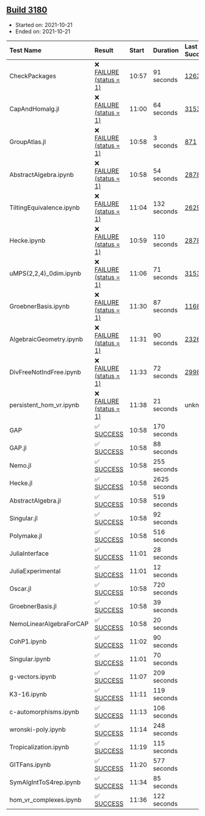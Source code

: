 ## [Build 3180](https://oscarci.mathematik.uni-kl.de/job/oscar-stable/3180/)

* Started on: 2021-10-21
* Ended on: 2021-10-21

| Test Name    | Result | Start | Duration | Last Success | First Failure |
|:-------------|:-------|:------|:---------|:-------------|:--------------|
| CheckPackages | ❌ [FAILURE (status = 1)](https://oscarci.mathematik.uni-kl.de/job/oscar-stable/3180/artifact/logs/build-3180/CheckPackages.log) | 10:57 | 91 seconds | [1263](https://oscarci.mathematik.uni-kl.de/job/oscar-stable/1263/) | [1264](https://oscarci.mathematik.uni-kl.de/job/oscar-stable/1264/) |
| CapAndHomalg.jl | ❌ [FAILURE (status = 1)](https://oscarci.mathematik.uni-kl.de/job/oscar-stable/3180/artifact/logs/build-3180/CapAndHomalg.jl.log) | 11:00 | 64 seconds | [3153](https://oscarci.mathematik.uni-kl.de/job/oscar-stable/3153/) | [3154](https://oscarci.mathematik.uni-kl.de/job/oscar-stable/3154/) |
| GroupAtlas.jl | ❌ [FAILURE (status = 1)](https://oscarci.mathematik.uni-kl.de/job/oscar-stable/3180/artifact/logs/build-3180/GroupAtlas.jl.log) | 10:58 | 3 seconds | [871](https://oscarci.mathematik.uni-kl.de/job/oscar-stable/871/) | [872](https://oscarci.mathematik.uni-kl.de/job/oscar-stable/872/) |
| AbstractAlgebra.ipynb | ❌ [FAILURE (status = 1)](https://oscarci.mathematik.uni-kl.de/job/oscar-stable/3180/artifact/logs/build-3180/AbstractAlgebra.ipynb.log) | 10:58 | 54 seconds | [2878](https://oscarci.mathematik.uni-kl.de/job/oscar-stable/2878/) | [2879](https://oscarci.mathematik.uni-kl.de/job/oscar-stable/2879/) |
| TiltingEquivalence.ipynb | ❌ [FAILURE (status = 1)](https://oscarci.mathematik.uni-kl.de/job/oscar-stable/3180/artifact/logs/build-3180/TiltingEquivalence.ipynb.log) | 11:04 | 132 seconds | [2629](https://oscarci.mathematik.uni-kl.de/job/oscar-stable/2629/) | [2630](https://oscarci.mathematik.uni-kl.de/job/oscar-stable/2630/) |
| Hecke.ipynb | ❌ [FAILURE (status = 1)](https://oscarci.mathematik.uni-kl.de/job/oscar-stable/3180/artifact/logs/build-3180/Hecke.ipynb.log) | 10:59 | 110 seconds | [2878](https://oscarci.mathematik.uni-kl.de/job/oscar-stable/2878/) | [2879](https://oscarci.mathematik.uni-kl.de/job/oscar-stable/2879/) |
| uMPS(2,2,4)_0dim.ipynb | ❌ [FAILURE (status = 1)](https://oscarci.mathematik.uni-kl.de/job/oscar-stable/3180/artifact/logs/build-3180/uMPS-2-2-4-_0dim.ipynb.log) | 11:06 | 71 seconds | [3153](https://oscarci.mathematik.uni-kl.de/job/oscar-stable/3153/) | [3154](https://oscarci.mathematik.uni-kl.de/job/oscar-stable/3154/) |
| GroebnerBasis.ipynb | ❌ [FAILURE (status = 1)](https://oscarci.mathematik.uni-kl.de/job/oscar-stable/3180/artifact/logs/build-3180/GroebnerBasis.ipynb.log) | 11:30 | 87 seconds | [1168](https://oscarci.mathematik.uni-kl.de/job/oscar-stable/1168/) | [1169](https://oscarci.mathematik.uni-kl.de/job/oscar-stable/1169/) |
| AlgebraicGeometry.ipynb | ❌ [FAILURE (status = 1)](https://oscarci.mathematik.uni-kl.de/job/oscar-stable/3180/artifact/logs/build-3180/AlgebraicGeometry.ipynb.log) | 11:31 | 90 seconds | [2326](https://oscarci.mathematik.uni-kl.de/job/oscar-stable/2326/) | [2327](https://oscarci.mathematik.uni-kl.de/job/oscar-stable/2327/) |
| DivFreeNotIndFree.ipynb | ❌ [FAILURE (status = 1)](https://oscarci.mathematik.uni-kl.de/job/oscar-stable/3180/artifact/logs/build-3180/DivFreeNotIndFree.ipynb.log) | 11:33 | 72 seconds | [2998](https://oscarci.mathematik.uni-kl.de/job/oscar-stable/2998/) | [2999](https://oscarci.mathematik.uni-kl.de/job/oscar-stable/2999/) |
| persistent_hom_vr.ipynb | ❌ [FAILURE (status = 1)](https://oscarci.mathematik.uni-kl.de/job/oscar-stable/3180/artifact/logs/build-3180/persistent_hom_vr.ipynb.log) | 11:38 | 21 seconds | unknown | unknown |
| GAP | ✅ [SUCCESS](https://oscarci.mathematik.uni-kl.de/job/oscar-stable/3180/artifact/logs/build-3180/GAP.log) | 10:58 | 170 seconds |  |  |
| GAP.jl | ✅ [SUCCESS](https://oscarci.mathematik.uni-kl.de/job/oscar-stable/3180/artifact/logs/build-3180/GAP.jl.log) | 10:58 | 88 seconds |  |  |
| Nemo.jl | ✅ [SUCCESS](https://oscarci.mathematik.uni-kl.de/job/oscar-stable/3180/artifact/logs/build-3180/Nemo.jl.log) | 10:58 | 255 seconds |  |  |
| Hecke.jl | ✅ [SUCCESS](https://oscarci.mathematik.uni-kl.de/job/oscar-stable/3180/artifact/logs/build-3180/Hecke.jl.log) | 10:58 | 2625 seconds |  |  |
| AbstractAlgebra.jl | ✅ [SUCCESS](https://oscarci.mathematik.uni-kl.de/job/oscar-stable/3180/artifact/logs/build-3180/AbstractAlgebra.jl.log) | 10:58 | 519 seconds |  |  |
| Singular.jl | ✅ [SUCCESS](https://oscarci.mathematik.uni-kl.de/job/oscar-stable/3180/artifact/logs/build-3180/Singular.jl.log) | 10:58 | 92 seconds |  |  |
| Polymake.jl | ✅ [SUCCESS](https://oscarci.mathematik.uni-kl.de/job/oscar-stable/3180/artifact/logs/build-3180/Polymake.jl.log) | 10:58 | 516 seconds |  |  |
| JuliaInterface | ✅ [SUCCESS](https://oscarci.mathematik.uni-kl.de/job/oscar-stable/3180/artifact/logs/build-3180/JuliaInterface.log) | 11:01 | 28 seconds |  |  |
| JuliaExperimental | ✅ [SUCCESS](https://oscarci.mathematik.uni-kl.de/job/oscar-stable/3180/artifact/logs/build-3180/JuliaExperimental.log) | 11:01 | 12 seconds |  |  |
| Oscar.jl | ✅ [SUCCESS](https://oscarci.mathematik.uni-kl.de/job/oscar-stable/3180/artifact/logs/build-3180/Oscar.jl.log) | 10:58 | 720 seconds |  |  |
| GroebnerBasis.jl | ✅ [SUCCESS](https://oscarci.mathematik.uni-kl.de/job/oscar-stable/3180/artifact/logs/build-3180/GroebnerBasis.jl.log) | 10:58 | 39 seconds |  |  |
| NemoLinearAlgebraForCAP | ✅ [SUCCESS](https://oscarci.mathematik.uni-kl.de/job/oscar-stable/3180/artifact/logs/build-3180/NemoLinearAlgebraForCAP.log) | 10:58 | 20 seconds |  |  |
| CohP1.ipynb | ✅ [SUCCESS](https://oscarci.mathematik.uni-kl.de/job/oscar-stable/3180/artifact/logs/build-3180/CohP1.ipynb.log) | 11:02 | 90 seconds |  |  |
| Singular.ipynb | ✅ [SUCCESS](https://oscarci.mathematik.uni-kl.de/job/oscar-stable/3180/artifact/logs/build-3180/Singular.ipynb.log) | 11:01 | 70 seconds |  |  |
| g-vectors.ipynb | ✅ [SUCCESS](https://oscarci.mathematik.uni-kl.de/job/oscar-stable/3180/artifact/logs/build-3180/g-vectors.ipynb.log) | 11:07 | 209 seconds |  |  |
| K3-16.ipynb | ✅ [SUCCESS](https://oscarci.mathematik.uni-kl.de/job/oscar-stable/3180/artifact/logs/build-3180/K3-16.ipynb.log) | 11:11 | 119 seconds |  |  |
| c-automorphisms.ipynb | ✅ [SUCCESS](https://oscarci.mathematik.uni-kl.de/job/oscar-stable/3180/artifact/logs/build-3180/c-automorphisms.ipynb.log) | 11:13 | 106 seconds |  |  |
| wronski-poly.ipynb | ✅ [SUCCESS](https://oscarci.mathematik.uni-kl.de/job/oscar-stable/3180/artifact/logs/build-3180/wronski-poly.ipynb.log) | 11:14 | 248 seconds |  |  |
| Tropicalization.ipynb | ✅ [SUCCESS](https://oscarci.mathematik.uni-kl.de/job/oscar-stable/3180/artifact/logs/build-3180/Tropicalization.ipynb.log) | 11:19 | 115 seconds |  |  |
| GITFans.ipynb | ✅ [SUCCESS](https://oscarci.mathematik.uni-kl.de/job/oscar-stable/3180/artifact/logs/build-3180/GITFans.ipynb.log) | 11:20 | 577 seconds |  |  |
| SymAlgIntToS4rep.ipynb | ✅ [SUCCESS](https://oscarci.mathematik.uni-kl.de/job/oscar-stable/3180/artifact/logs/build-3180/SymAlgIntToS4rep.ipynb.log) | 11:34 | 85 seconds |  |  |
| hom_vr_complexes.ipynb | ✅ [SUCCESS](https://oscarci.mathematik.uni-kl.de/job/oscar-stable/3180/artifact/logs/build-3180/hom_vr_complexes.ipynb.log) | 11:36 | 122 seconds |  |  |

